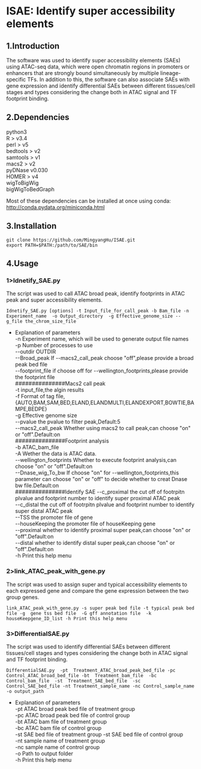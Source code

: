 # ISAE: Identify super accessibility elements  

## 1.Introduction  
The software was used to identify super accessibility elements (SAEs) using ATAC-seq data, which were open chromatin regions in promoters or enhancers that are strongly bound simultaneously by multiple lineage-specific TFs. In addition to this, the software can also associate SAEs with gene expression and identify differential SAEs between different tissues/cell stages and types considering the change both in ATAC signal and TF footprint binding.   

## 2.Dependencies  
python3  
R > v3.4  
perl > v5  
bedtools > v2  
samtools > v1  
macs2 > v2  
pyDNase v0.030  
HOMER > v4  
wigToBigWig  
bigWigToBedGraph  

Most of these dependencies can be installed at once using conda: http://conda.pydata.org/miniconda.html  
## 3.Installation  
```
git clone https://github.com/MingyangHu/ISAE.git
export PATH=$PATH:/path/to/SAE/bin
```

## 4.Usage  
### 1>Idnetify_SAE.py  
The script was used to call ATAC broad peak, identify footprints in ATAC peak and super accessibility elements.    
```
Idnetify_SAE.py [options] -t Input_file_for_call_peak -b Bam_file -n Experiment_name  -o Output_directory  -g Effective_genome_size --g_file the_chrom_size_file  
```
* Explanation of parameters  
-n Experiment name, which will be used to generate output file names  
-p Number of processes to use  
--outdir OUTDIR  
--Broad_peak If --macs2_call_peak choose "off",please provide a broad peak bed file  
--footprint_file if choose off for --wellington_footprints,please provide the footprint file  
###############Macs2 call peak  
-t input_file,the algin results  
-f Format of tag file,{AUTO,BAM,SAM,BED,ELAND,ELANDMULTI,ELANDEXPORT,BOWTIE,BAMPE,BEDPE}  
-g Effective genome size  
--pvalue the pvalue to filter peak,Default:5  
--macs2_call_peak Whether using macs2 to call peak,can choose "on" or "off".Default:on  
###############Footprint analysis  
-b ATAC_bam_file  
-A  Wether the data is ATAC data.  
--wellington_footprints Whether to execute footprint analysis,can choose "on" or "off".Default:on  
--Dnase_wig_To_bw If choose "on" for --wellington_footprints,this parameter can  choose "on" or "off" to decide whether to creat Dnase bw file.Default:on  
###############Identify SAE
--c_proximal the cut off of footrpitn plvalue and footprint number to identify super proximal ATAC peak  
--c_distal the cut off of footrpitn plvalue and footprint number to identify super distal ATAC peak  
--TSS the promoter file of gene  
--houseKeeping the promoter file of houseKeeping gene  
--proximal whether to identify proximal super peak,can choose "on" or "off".Default:on  
--distal whether to identify distal super peak,can choose "on" or "off".Default:on  
-h Print this help menu  

### 2>link_ATAC_peak_with_gene.py  
The script was used to assign super and typical accessibility elements to each expressed gene and compare the gene expression between the two group genes.    
```
link_ATAC_peak_with_gene.py -s super peak bed file -t typical peak bed file -g  gene tss bed file  -G gff annotation file  -k houseKeepgene_ID_list -h Print this help menu  
```
### 3>DifferentialSAE.py  
The script was used to identify differential SAEs between different tissues/cell stages and types considering the change both in ATAC signal and TF footprint binding.     
```
DifferentialSAE.py  -pt  Treatment_ATAC_broad_peak_bed_file -pc   Control_ATAC_broad_bed_file -bt  Treatment_bam_file  -bc  Control_bam_file  -st  Treatment_SAE_bed_file  -sc  Control_SAE_bed_file -nt Treatment_sample_name -nc Control_sample_name -o output_path  
```
* Explanation of parameters  
-pt ATAC broad peak bed file of treatment group  
-pc ATAC broad peak bed file of control group  
-bt ATAC bam file of treatment group  
-bc ATAC bam file of control group  
-st SAE  bed file of treatment group -st SAE  bed file of control group  
-nt sample name of treatment group  
-nc sample name of control group  
-o Path to output folder  
-h Print this help menu  
